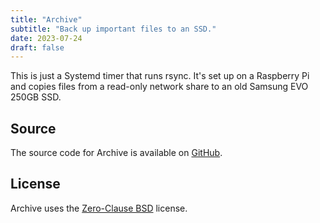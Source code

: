 ```yaml
---
title: "Archive"
subtitle: "Back up important files to an SSD."
date: 2023-07-24
draft: false
---
```


This is just a Systemd timer that runs rsync. It's set up on a Raspberry Pi and copies files from a read-only network share to an old Samsung EVO 250GB SSD.

## Source

The source code for Archive is available on [GitHub](https://github.com/kkestell/archive).

## License

Archive uses the [Zero-Clause BSD](https://opensource.org/license/0bsd/) license.

